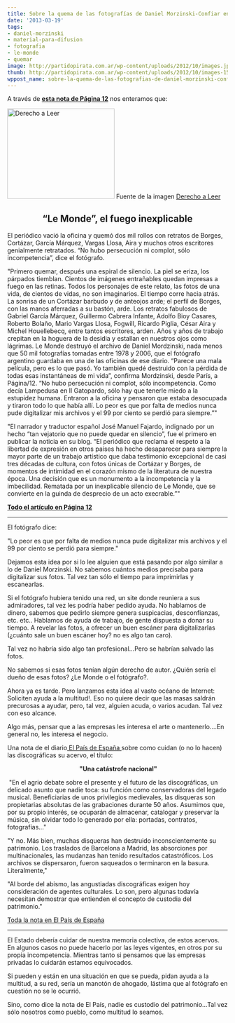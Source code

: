 ```yaml
---
title: Sobre la quema de las fotografías de Daniel Morzinski-Confiar en la Multitud
date: '2013-03-19'
tags:
- daniel-morzinski
- material-para-difusion
- fotografia
- le-monde
- quemar
image: http://partidopirata.com.ar/wp-content/uploads/2012/10/images.jpg
thumb: http://partidopirata.com.ar/wp-content/uploads/2012/10/images-150x150.jpg
wppost_name: sobre-la-quema-de-las-fotografias-de-daniel-morzinski-confiar-en-la-multitud
---
```


A través de <strong><a href="http://www.pagina12.com.ar/diario/suplementos/espectaculos/21-28099-2013-03-19.html" target="_blank">esta nota de Página 12</a></strong> nos enteramos que:

<a href="http://partidopirata.com.ar/wp-content/uploads/2012/10/images.jpg"><img class="size-full wp-image-6710" alt="Derecho a Leer" src="http://partidopirata.com.ar/wp-content/uploads/2012/10/images.jpg" width="245" height="206" /></a> Fuente de la imagen <a href="http://derechoaleer.org/blog/" target="_blank">Derecho a Leer</a>

<h2 style="text-align: center;">“Le Monde”, el fuego inexplicable</h2>
El periódico vació la oficina y quemó dos mil rollos con retratos de Borges, Cortázar, García Márquez, Vargas Llosa, Aira y muchos otros escritores genialmente retratados. “No hubo persecución ni complot, sólo incompetencia”, dice el fotógrafo.

"Primero quemar, después una espiral de silencio. La piel se eriza, los párpados tiemblan. Cientos de imágenes entrañables quedan impresas a fuego en las retinas. Todos los personajes de este relato, las fotos de una vida, de cientos de vidas, no son imaginarios. El tiempo corre hacia atrás. La sonrisa de un Cortázar barbudo y de anteojos arde; el perfil de Borges, con las manos aferradas a su bastón, arde. Los retratos fabulosos de Gabriel García Márquez, Guillermo Cabrera Infante, Adolfo Bioy Casares, Roberto Bolaño, Mario Vargas Llosa, Fogwill, Ricardo Piglia, César Aira y Michel Houellebecq, entre tantos escritores, arden. Años y años de trabajo crepitan en la hoguera de la desidia y estallan en nuestros ojos como lágrimas. Le Monde destruyó el archivo de Daniel Mordzinski, nada menos que 50 mil fotografías tomadas entre 1978 y 2006, que el fotógrafo argentino guardaba en una de las oficinas de ese diario. “Parece una mala película, pero es lo que pasó. Yo también quedé destruido con la pérdida de todas esas instantáneas de mi vida”, confirma Mordzinski, desde París, a Página/12. “No hubo persecución ni complot, sólo incompetencia. Como decía Lampedusa en Il Gatopardo, sólo hay que tenerle miedo a la estupidez humana. Entraron a la oficina y pensaron que estaba desocupada y tiraron todo lo que había allí. Lo peor es que por falta de medios nunca pude digitalizar mis archivos y el 99 por ciento se perdió para siempre.”"

"El narrador y traductor español José Manuel Fajardo, indignado por un hecho “tan vejatorio que no puede quedar en silencio”, fue el primero en publicar la noticia en su blog. “El periódico que reclama el respeto a la libertad de expresión en otros países ha hecho desaparecer para siempre la mayor parte de un trabajo artístico que daba testimonio excepcional de casi tres décadas de cultura, con fotos únicas de Cortázar y Borges, de momentos de intimidad en el corazón mismo de la literatura de nuestra época. Una decisión que es un monumento a la incompetencia y la imbecilidad. Rematada por un inexplicable silencio de Le Monde, que se convierte en la guinda de desprecio de un acto execrable.”"

<strong><a href="http://www.pagina12.com.ar/diario/suplementos/espectaculos/21-28099-2013-03-19.html" target="_blank">Todo el artículo en Página 12</a></strong>

<hr />

El fotógrafo dice:

"Lo peor es que por falta de medios nunca pude digitalizar mis archivos y el 99 por ciento se perdió para siempre."

Dejamos esta idea por si lo lee alguien que está pasando por algo similar a lo de Daniel Morzinski. No sabemos cuántos medios precisaba para digitalizar sus fotos. Tal vez tan sólo el tiempo para imprimirlas y escanearlas.

Si el fotógrafo hubiera tenido una red, un site donde reuniera a sus admiradores, tal vez les podría haber pedido ayuda. No hablamos de dinero, sabemos que pedirlo siempre genera suspicacias, desconfianzas, etc. etc.. Hablamos de ayuda de trabajo, de gente dispuesta a donar su tiempo. A revelar las fotos, a ofrecer un buen escáner para digitalizarlas (¿cuánto sale un buen escáner hoy? no es algo tan caro).

Tal vez no habría sido algo tan profesional...Pero se habrían salvado las fotos.

No sabemos si esas fotos tenían algún derecho de autor. ¿Quién sería el dueño de esas fotos? ¿Le Monde o el fotógrafo?.

Ahora ya es tarde. Pero lanzamos esta idea al vasto océano de Internet: Soliciten ayuda a la multitud!. Eso no quiere decir que las masas saldrán precurosas a ayudar, pero, tal vez, alguien acuda, o varios acudan. Tal vez con eso alcance.

Algo más, pensar que a las empresas les interesa el arte o mantenerlo....En general no, les interesa el negocio.

Una nota de el diario<a href="http://elpais.com/diario/2010/05/24/cultura/1274652005_850215.html" target="_blank"> El País de España </a>sobre como cuidan (o no lo hacen) las discográficas su acervo, el título:
<p style="text-align: center;"><strong> "Una catástrofe nacional"</strong></p>
 "En el agrio debate sobre el presente y el futuro de las discográficas, un delicado asunto que nadie toca: su función como conservadoras del legado musical. Beneficiarias de unos privilegios medievales, las disqueras son propietarias absolutas de las grabaciones durante 50 años. Asumimos que, por su propio interés, se ocuparán de almacenar, catalogar y preservar la música, sin olvidar todo lo generado por ella: portadas, contratos, fotografías..."

"Y no. Más bien, muchas disqueras han destruido inconscientemente su patrimonio. Los traslados de Barcelona a Madrid, las absorciones por multinacionales, las mudanzas han tenido resultados catastróficos. Los archivos se dispersaron, fueron saqueados o terminaron en la basura. Literalmente,"

"Al borde del abismo, las angustiadas discográficas exigen hoy consideración de agentes culturales. Lo son, pero algunas todavía necesitan demostrar que entienden el concepto de custodia del patrimonio."

<a href="http://elpais.com/diario/2010/05/24/cultura/1274652005_850215.html" target="_blank">Toda la nota en El País de España </a>

<hr />

El Estado debería cuidar de nuestra memoria colectiva, de estos acervos. En algunos casos no puede hacerlo por las leyes vigentes, en otros por su propia incompetencia. Mientras tanto si pensamos que las empresas privadas lo cuidarán estamos equivocados.

Si pueden y están en una situación en que se pueda, pidan ayuda a la multitud, a su red, sería un manotón de ahogado, lástima que al fotógrafo en cuestión no se le ocurrió.

Sino, como dice la nota de El País, nadie es custodio del patrimonio...Tal vez sólo nosotros como pueblo, como multitud lo seamos.
